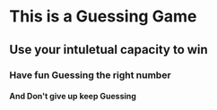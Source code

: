 # This is a Guessing Game 
## Use your intuletual capacity to win
### Have fun Guessing the right number 
#### And Don't give up keep Guessing
